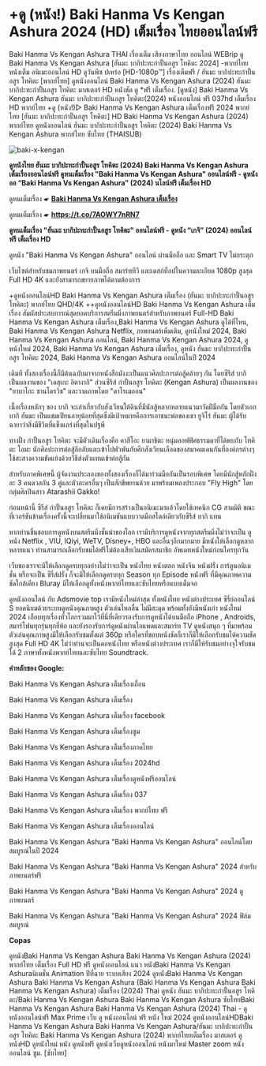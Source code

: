 # +ดู (หนัง!) Baki Hanma Vs Kengan Ashura 2024 (HD) เต็มเรื่อง ไทยออนไลน์ฟรี

Baki Hanma Vs Kengan Ashura THAI เรื่องเต็ม เสียงภาษาไทย ออนไลน์ WEBrip ดู Baki Hanma Vs Kengan Ashura [ฮันมะ บากิปะทะกำปั้นอสูร โทคิตะ 2024] -พากย์ไทย หนังเต็ม อนิเมะออนไลน์ HD ดูวันพีซ ปเหร่อ [HD-1080p™] เรื่องเต็มฟรี / ฮันมะ บากิปะทะกำปั้นอสูร โทคิตะ [พากย์ไทย] ดูหนังออนไลน์ Baki Hanma Vs Kengan Ashura (2024) ฮันมะ บากิปะทะกำปั้นอสูร โทคิตะ มาสเตอร์ HD หนังชัด ดู *ฟรี เต็มเรื่อง. [ดูหนัง] Baki Hanma Vs Kengan Ashura ฮันมะ บากิปะทะกำปั้นอสูร โทคิตะ(2024) หนังออนไลน์ ฟรี 037hd เต็มเรื่อง HD พากย์ไทย +ดู (หนัง!)▷ Baki Hanma Vs Kengan Ashura เต็มเรื่องฟรี 2024 พากย์ไทย [ฮันมะ บากิปะทะกำปั้นอสูร โทคิตะ] HD Baki Hanma Vs Kengan Ashura (2024) พากย์ไทย ดูหนังออนไลน์ ฮันมะ บากิปะทะกำปั้นอสูร โทคิตะ (2024) Baki Hanma Vs Kengan Ashura พากย์ไทย ซับไทย (THAISUB)

![baki-x-kengan](https://github.com/rsdssfawadsaswew/.github/assets/171940505/b1eac9da-62dd-4e80-b681-795147275682)

**ดูหนังไทย ฮันมะ บากิปะทะกำปั้นอสูร โทคิตะ (2024) Baki Hanma Vs Kengan Ashura เต็มเรื่องออนไลน์ฟรี ดูหนเต็มเรื่อง "Baki Hanma Vs Kengan Ashura" ออนไลน์ฟรี - ดูหนังออ “Baki Hanma Vs Kengan Ashura” (2024) นไลน์ฟรี เต็มเรื่อง HD**

ดูหนเต็มเรื่อง ☛ **[Baki Hanma Vs Kengan Ashura เต็มเรื่อง](https://flixmov.net/th/movie/1263421)**

ดูหนเต็มเรื่อง ☛ **https://t.co/7AOWY7nRN7**

**ดูหนเต็มเรื่อง "ฮันมะ บากิปะทะกำปั้นอสูร โทคิตะ" ออนไลน์ฟรี - ดูหนัง “เกจิ” (2024) ออนไลน์ฟรี เต็มเรื่อง HD**

ดูหนัง "Baki Hanma Vs Kengan Ashura" ออนไลน์ ผ่านมือถือ และ Smart TV ไม่กระตุก

เว็บไซต์สำหรับชมภาพยนตร์ เกจิ บนมือถือ สมาร์ททีวี และเดสก์ท็อปในความละเอียด 1080p สูงสุด Full HD 4K และยังสามารถขยายภาพได้ตามต้องการ

+ดูหนังออนไลน์HD Baki Hanma Vs Kengan Ashura เต็มเรื่อง (ฮันมะ บากิปะทะกำปั้นอสูร โทคิตะ) พากย์ไทย QHD/4K ++ดูหนังออนไลน์HD Baki Hanma Vs Kengan Ashura เต็มเรื่อง สัมผัสประสบการณ์สุดยอดบริการสตรีมมิ่งภาพยนตร์สำหรับภาพยนตร์ Full-HD Baki Hanma Vs Kengan Ashura เต็มเรื่อง,Baki Hanma Vs Kengan Ashura ดูได้ที่ไหน, Baki Hanma Vs Kengan Ashura Netflix, ภาพยนตร์เพิ่มเติม, ดูหนังใหม่ 2024, Baki Hanma Vs Kengan Ashura ออนไลน์, Baki Hanma Vs Kengan Ashura 2024, ดูหนังใหม่ 2024, Baki Hanma Vs Kengan Ashura เต็มเรื่อง, ดูหนัง ฮันมะ บากิปะทะกำปั้นอสูร โทคิตะ 2024, Baki Hanma Vs Kengan Ashura ออนไลน์ในปี 2024

เดิมที ทั้งสองเรื่องนี้ก็มีต้นฉบับมาจากหนังสือมังงะเป็นแนวศิลปะการต่อสู้คล้ายๆ กัน โดยซีรีส์ บากิ เป็นผลงานของ "เคสุเกะ อิตางากิ" ส่วนซีรีส์ กำปั้นอสูร โทคิตะ (Kengan Ashura) เป็นผลงานของ "ยาบาโกะ ซานโดรวิช" และวาดภาพโดย "ดาโรเมออน"

เนื้อเรื่องหลักๆ ของ บากิ จะเล่าเกี่ยวกับสังเวียนใต้ดินที่มีนักสู้หลากหลายแนวมาวัดฝีมือกัน โดยตัวเอก บากิ ฮันมะ เป็นแชมเปียนอายุน้อยที่สุดซึ่งมีเป้าหมายคือการเอาชนะพ่อของเขา ยูจิโร่ ฮันมะ ผู้ได้รับฉายาว่าสิ่งมีชีวิตที่แข็งแกร่งที่สุดในปฐพี

ทางฝั่ง กำปั้นอสูร โทคิตะ จะมีตัวเดินเรื่องคือ คาสึโอะ ยามาชิตะ หนุ่มออฟฟิศธรรมดาที่ได้พบกับ โทคิตะ โอมะ นักศิลปะการต่อสู้ลึกลับและเข้าไปพัวพันกับศึกสังเวียนเลือดของสมาคมเคนกันที่องค์กรต่างๆ ใช้สะสางความขัดแย้งด้วยวิธีส่งตัวแทนเข้าต่อสู้กัน

สำหรับภาคพิเศษนี้ ผู้จัดงานประลองของทั้งสองเรื่องก็ได้มาร่วมมือกันเป็นรอบพิเศษ โดยมีนักสู้หลักฝั่งละ 3 คนดวลกัน 3 คู่และตัวละครอื่นๆ เป็นสักขีพยานด้วย มาพร้อมเพลงประกอบ "Fly High" โดยกลุ่มศิลปินสาว Atarashii Gakko!

ก่อนหน้านี้ ซีรีส์ กำปั้นอสูร โทคิตะ ก็เคยมีการสร้างเป็นอนิเมะมาแล้วโดยใช้เทคนิก CG สามมิติ ขณะที่เวอร์ชันข้ามเรื่องครั้งนี้จะเปลี่ยนมาใช้อนิเมชันแบบวาดมือสไตล์เดียวกับซีรีส์ บากิ แทน

หากท่านชื่นชอบการดูหนังบนสตรีมมิ่งชั้นนำของโลก เรามีบริการดูหนังจากทุกสตรีมมิ่งไม่ว่าจะเป็น ดูหนัง Netflix , VIU, IQiyi, WeTV, Disney+, HBO และอื่นๆอีกมากมาย มีหนังให้เลือกดูหลากหลายแนว ท่านสามารถเลือกรับชมได้ฟรีไม่ต้องเสียเงินสมัครสมาชิก อัพเดทหนังใหม่ก่อนใครทุกวัน

เว็บของเราจะมีให้เลือกดูครบทุกอย่างไม่ว่าจะเป็น หนังไทย หนังตลก หนังจีน หนังฝรั่ง การ์ตูนอนิเมชั่น หรือจะเป็น ซีรี่ส์ฝรั่ง ก็จะมีให้เลือกดูครบทุก Season ทุก Episode หนังฟรี ที่มีคุณภาพความชัดใกล้เคียง Bluray มีให้เลือกดูทั้งหนังพากย์ไทยและซับไทยหรือแบบเต็มจอ

ดูหนังออนไลน์ กับ Adsmovie top เรามีหนังใหม่ล่าสุด ทั้งหนังไทย หนังต่างประเทศ ซีรี่ย์ออนไลน์ S ยอดนิยมด้วยระบบดูหนังคุณภาพสูง ตัวเล่นไหลลื่น ไม่มีสะดุด พร้อมทั้งยังมีหนังเก่า หนังใหม่ 2024 เกือบทุกเรื่องทั่วโลกรวมมาไว้ที่นี่ที่เดียวรองรับการดูหนังได้บนมือถือ iPhone , Androids, สมาร์โฟนทุกรุ่นทุกยี่ห้อ และยังรองรับการ์ดูหนังผ่านไอแพดและสมาร์ท TV ดูหนังสนุก ๆ ที่มาพร้อมตัวเล่นคุณภาพสูงมีให้เลือกรับชมตั้งแต่ 360p หรือใครที่ชอบหนังชัดก็เราก็มีให้เลือกรับชมได้ความชัดสูงสุด Full HD 4K ไม่ว่าท่านจะเป็นคอหนังไทย หรือหนังต่างประเทศ เราก็มีให้รับชมอย่างจุใจรับชมได้ 2 ภาษาทั้งหนังพากย์ไทยและซับไทย Soundtrack.

**คำหลักของ Google:**

Baki Hanma Vs Kengan Ashura เต็มเรื่องเถื่อน

Baki Hanma Vs Kengan Ashura เต็มเรื่อง

Baki Hanma Vs Kengan Ashura เต็มเรื่อง facebook

Baki Hanma Vs Kengan Ashura เต็มเรื่องซูม

Baki Hanma Vs Kengan Ashura เต็มเรื่องภาคไทย

Baki Hanma Vs Kengan Ashura เต็มเรื่อง 2024hd

Baki Hanma Vs Kengan Ashura เต็มเรื่องดูหนังฟรีออนไลน์

Baki Hanma Vs Kengan Ashura เต็มเรื่อง 037

Baki Hanma Vs Kengan Ashura เต็มเรื่อง พากย์ไทย ฟรี

Baki Hanma Vs Kengan Ashura เต็มเรื่องออนไลน์

Baki Hanma Vs Kengan Ashura "Baki Hanma Vs Kengan Ashura" ออนไลน์โดยสมบูรณ์ในปี 2024

Baki Hanma Vs Kengan Ashura "Baki Hanma Vs Kengan Ashura" 2024 สำหรับภาพยนตร์ฟรี

Baki Hanma Vs Kengan Ashura "Baki Hanma Vs Kengan Ashura" 2024 ดูภาพยนตร์

Baki Hanma Vs Kengan Ashura "Baki Hanma Vs Kengan Ashura" 2024 ฟิล์มสมบูรณ์

**Copas**

ดูหนังBaki Hanma Vs Kengan Ashura Baki Hanma Vs Kengan Ashura (2024) พากย์ไทย เต็มเรื่อง Full HD ฟรี ดูหนังออนไลน์ แนว หนังBaki Hanma Vs Kengan Ashuraนิเมชั่น Animation ปีที่ฉาย ระบบเสียง 2024 ดูหนังBaki Hanma Vs Kengan Ashura Baki Hanma Vs Kengan Ashura (Baki Hanma Vs Kengan Ashura Baki Hanma Vs Kengan Ashura) เต็มเรื่อง (2024) Thai ดูหนัง ฮันมะ บากิปะทะกำปั้นอสูร โทคิตะ/Baki Hanma Vs Kengan Ashura Baki Hanma Vs Kengan Ashura ซับไทยBaki Hanma Vs Kengan Ashura Baki Hanma Vs Kengan Ashura (2024) Thai - ดูหนังออนไลน์ฟรี Max Prime เว็บ ดู หนังออนไลน์ ฟรี หนัง ใหม่ 2024 ดูหนังออนไลน์HDBaki Hanma Vs Kengan Ashura Baki Hanma Vs Kengan Ashura/ฮันมะ บากิปะทะกำปั้นอสูร โทคิตะ Baki Hanma Vs Kengan Ashura (2024) พากย์ไทยเต็มเรื่อง มาสเตอร์ ดูหนังHD ดูหนังใหม่ หนัง ดูหนังฟรี ดูหนังเว็บดูหนังออนไลน์ หนังมาใหม่ Master zoom หนังออนไลน์ ซูม. [ซับไทย]
